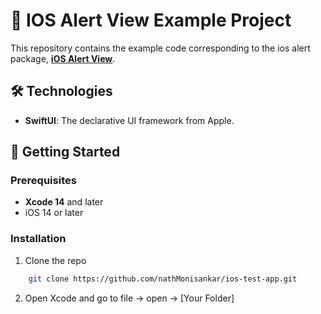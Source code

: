# 🔔 IOS Alert View Example Project

This repository contains the example code corresponding to the ios alert package, <a href="https://github.com/nathMonisankar/ios-alert-view" target="_blank"><b>iOS Alert View</b></a>. 

## 🛠 Technologies

- **SwiftUI**: The declarative UI framework from Apple.

## 🚀 Getting Started

### Prerequisites
- **Xcode 14** and later
- iOS  14 or later

### Installation
1. Clone the repo

```bash
    git clone https://github.com/nathMonisankar/ios-test-app.git
```

2. Open Xcode and go to file -> open -> [Your Folder]

